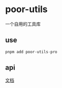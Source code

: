 # poor-utils

一个自用的工具库

## use

```js
pnpm add poor-utils-pro
```

## api

[文档](https://poor-utils-8gcl.vercel.app/)

